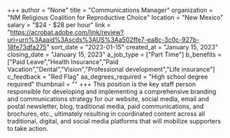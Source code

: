 +++
author = "None"
title = "Communications Manager"
organization = "NM Religious Coalition for Reproductive Choice"
location = "New Mexico"
salary = "$24 - $28 per hour"
link = "https://acrobat.adobe.com/link/review?uri=urn%3Aaaid%3Ascds%3AUS%3Aa502ffe7-ea8c-3c0c-927b-18fe73dfa275"
sort_date = "2023-01-15"
created_at = "January 15, 2023"
closing_date = "January 15, 2023"
a_job_type = ["Part Time"]
b_benefits = ["Paid Leave","Health Insurance","Paid Vacation","Dental","Vision","Professional development","Life insurance"]
c_feedback = "Red Flag"
aa_degrees_required = "High school degree required"
thumbnail = ""
+++
This position is the key staff person responsible for developing and implementing a comprehensive branding and communications strategy for our website, social media, email and postal newsletter, blog, traditional media, paid communications, and brochures, etc., ultimately resulting in coordinated content across all traditional, digital, and social media platforms that will mobilize supporters to take action.